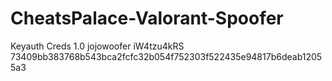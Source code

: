 # CheatsPalace-Valorant-Spoofer

Keyauth Creds
1.0
jojowoofer
iW4tzu4kRS
73409bb383768b543bca2fcfc32b054f752303f522435e94817b6deab12055a3
